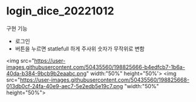 # login_dice_20221012


구현 기능
- 로그인
- 버튼을 누르면 statlefull 하게 주사위 숫자가 무작위로 변함

<img src="https://user-images.githubusercontent.com/50435560/198825666-b4edfcb7-1b6a-40da-b384-9bcb9b2eaabc.png" width:"50%" height="50%'>
<img src="https://user-images.githubusercontent.com/50435560/198825668-013db0cf-24fa-40e9-aec7-5e2edb5e19c7.png "width:"50%" height="50%">
